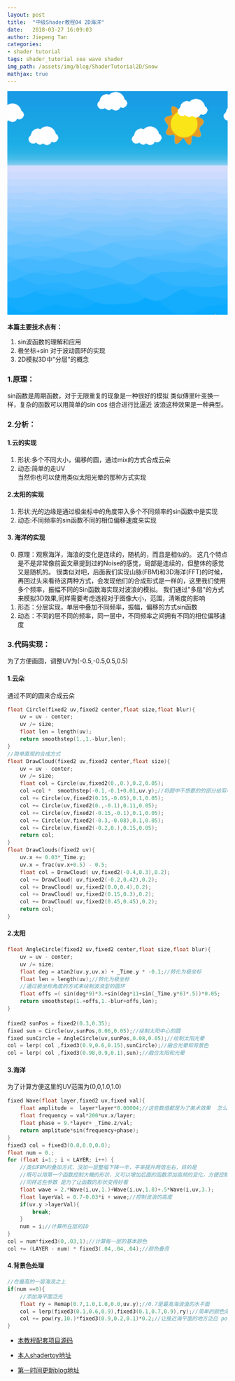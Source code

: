 ```yaml
---
layout: post
title:  "中级Shader教程04 2D海洋"
date:   2018-03-27 16:09:03
author: Jiepeng Tan
categories: 
- shader tutorial
tags: shader_tutorial sea wave shader
img_path: /assets/img/blog/ShaderTutorial2D/Snow
mathjax: true
---
```

 <p align="center">
<img src="https://github.com/JiepengTan/JiepengTan.github.io/blob/master/assets/img/blog/ShaderTutorial2D/Sea/head.gif?raw=true" width="512"></p> 

**本篇主要技术点有：**  
1. sin波函数的理解和应用  
2. 极坐标+sin 对于波动圆环的实现  
3. 2D模拟3D中"分层"的概念  





### **1.原理：**

sin函数是周期函数，对于无限重复的现象是一种很好的模拟
类似傅里叶变换一样，复杂的函数可以用简单的sin cos 组合进行比逼近
波浪这种效果是一种典型。

### **2.分析：**
#### **1.云的实现**
1. 形状:多个不同大小，偏移的圆，通过mix的方式合成云朵  
2. 动态:简单的走UV  
当然你也可以使用类似太阳光晕的那种方式实现  

#### **2.太阳的实现**
1. 形状:光的边缘是通过极坐标中的角度带入多个不同频率的sin函数中是实现  
2. 动态:不同频率的sin函数不同的相位偏移速度来实现   

#### **3. 海洋的实现**
0. 原理：观察海洋，海浪的变化是连续的，随机的，而且是相似的。
这几个特点是不是非常像前面文章提到过的Noise的感觉，局部是连续的，但整体的感觉又是随机的。
很类似对吧，后面我们实现山脉(FBM)和3D海洋(FFT)的时候，再回过头来看待这两种方式，会发现他们的合成形式是一样的，这里我们使用多个频率，振幅不同的Sin函数海实现对波浪的模拟。
我们通过"多层"的方式来模拟3D效果,同样需要考虑透视对于图像大小，范围，清晰度的影响
1. 形态：分层实现，单层中叠加不同频率，振幅，偏移的方式sin函数
2. 动态：不同的层不同的频率，同一层中，不同频率之间拥有不同的相位偏移速度

### **3.代码实现：**

为了方便画圆，调整UV为(-0.5,-0.5,0.5,0.5)

#### **1.云朵**
通过不同的圆来合成云朵
```c
float Circle(fixed2 uv,fixed2 center,float size,float blur){
    uv = uv - center;
    uv /= size;
    float len = length(uv);
    return smoothstep(1.,1.-blur,len);
}
//简单直观的合成方式
float DrawCloud(fixed2 uv,fixed2 center,float size){
    uv = uv - center;
    uv /= size;
    float col = Circle(uv,fixed2(0.,0.),0.2,0.05);
    col =col *  smoothstep(-0.1,-0.1+0.01,uv.y);//将圆中不想要的的部分给剪切掉
    col += Circle(uv,fixed2(0.15,-0.05),0.1,0.05);
    col += Circle(uv,fixed2(0.,-0.1),0.11,0.05);
    col += Circle(uv,fixed2(-0.15,-0.1),0.1,0.05);
    col += Circle(uv,fixed2(-0.3,-0.08),0.1,0.05);
    col += Circle(uv,fixed2(-0.2,0.),0.15,0.05);
    return col;
}
float DrawClouds(fixed2 uv){
    uv.x += 0.03*_Time.y;
    uv.x = frac(uv.x+0.5) - 0.5;
    float col = DrawCloud( uv,fixed2(-0.4,0.3),0.2);
    col += DrawCloud( uv,fixed2(-0.2,0.42),0.2);
    col += DrawCloud( uv,fixed2(0.0,0.4),0.2);
    col += DrawCloud( uv,fixed2(0.15,0.3),0.2);
    col += DrawCloud( uv,fixed2(0.45,0.45),0.2);
    return col;
}
```

#### **2.太阳**
```c
float AngleCircle(fixed2 uv,fixed2 center,float size,float blur){
    uv = uv - center;
    uv /= size;
    float deg = atan2(uv.y,uv.x) + _Time.y * -0.1;//转化为极坐标
    float len = length(uv);//转化为极坐标
    //通过极坐标角度的方式来绘制波浪型的圆环
    float offs =( sin(deg*9)*3.+sin(deg*11+sin(_Time.y*6)*.5))*0.05;
    return smoothstep(1.+offs,1.-blur+offs,len);
}

fixed2 sunPos = fixed2(0.3,0.35);
fixed sun = Circle(uv,sunPos,0.06,0.05);//绘制太阳中心的圆
fixed sunCircle = AngleCircle(uv,sunPos,0.08,0.05);//绘制太阳光晕
col = lerp( col ,fixed3(0.9,0.6,0.15),sunCircle);//融合光晕和背景色
col = lerp( col ,fixed3(0.98,0.9,0.1),sun);//融合太阳和光晕

```

#### **3.海洋**
为了计算方便这里的UV范围为(0,0,1.0,1.0)

```c
fixed Wave(float layer,fixed2 uv,fixed val){
    float amplitude =  layer*layer*0.00004;//这些数值都是为了美术效果  怎么漂亮怎么来
    float frequency = val*200*uv.x/layer;
    float phase = 9.*layer+ _Time.z/val;
    return amplitude*sin(frequency+phase); 
}
fixed3 col = fixed3(0.0,0.0,0.0);
float num = 0.;
for (float i=1.; i < LAYER; i++) {
    //类似FBM的叠加方式，没加一层整幅下降一半，平率提升两倍左右，目的是
    //既可以用第一个函数控制大概的形状，又可以增加后面的函数添加高频的变化，方便控制细节
    //同样这些参数 是为了让函数的形状变得好看
    float wave = 2.*Wave(i,uv,1.)+Wave(i,uv,1.8)+.5*Wave(i,uv,3.);
    float layerVal = 0.7-0.03*i + wave;//控制波浪的高度
    if(uv.y >layerVal){
        break;
    }
    num = i;//计算所在层的ID
}
col = num*fixed3(0,.03,1);//计算每一层的基本颜色
col += (LAYER - num) * fixed3(.04,.04,.04);//颜色叠亮
```

#### **4.背景色处理**
```c
//在最高的一层海浪之上
if(num ==0){
    //添加海平面泛光
    float ry = Remap(0.7,1.0,1.0,0.0,uv.y);//0.7是最高海浪值的水平面
    col = lerp(fixed3(0.1,0.6,0.9),fixed3(0.1,0.7,0.9),ry);//简单的颜色渐变
    col += pow(ry,10.)*fixed3(0.9,0.2,0.1)*0.2;//让接近海平面的地方泛白 pow是为了控制影响范围
}
```


- [本教程配套项目源码 ][1]
- [本人shadertoy地址 ][2]
- [第一时间更新blog地址][3]

  [1]: https://github.com/JiepengTan/FishManShaderTutorial
  [2]: https://www.shadertoy.com/user/FishMan
  [3]: https://jiepengtan.github.io/
